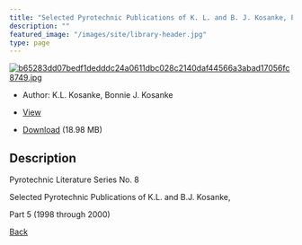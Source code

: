 ```yaml
---
title: "Selected Pyrotechnic Publications of K. L. and B. J. Kosanke, Part 5 (1998 through 2000)"
description: ""
featured_image: "/images/site/library-header.jpg"
type: page
---
```


<a href="https://drive.google.com/uc?export=view&id=1Vay2UruezAFjCTE1WjLkwQDrC3u7TRHh" target="_blank">![b65283dd07bedf1dedddc24a0611dbc028c2140daf44566a3abad17056fc8749.jpg](https://drive.google.com/uc?export=view&id=1yYjdUviPwuIIubQ6yyRRhpRRakO5mXY0)</a>
* Author: K.L. Kosanke, Bonnie J. Kosanke
* <a href="https://drive.google.com/uc?export=view&id=1Vay2UruezAFjCTE1WjLkwQDrC3u7TRHh" target="_blank">View</a>

* [Download](https://drive.google.com/uc?export=download&id=1Vay2UruezAFjCTE1WjLkwQDrC3u7TRHh) (18.98 MB)

## Description<div>
<p>Pyrotechnic Literature Series No. 8</p>
<p>Selected Pyrotechnic Publications of K.L. and B.J. Kosanke,</p>
<p>Part 5 (1998 through 2000)</p></div>

[Back](/library/)
